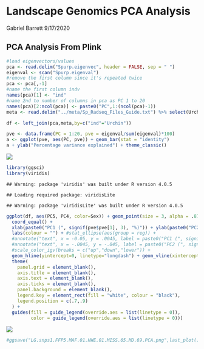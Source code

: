 Landscape Genomics PCA Analysis
================
Gabriel Barrett
9/17/2020

## PCA Analysis From Plink

``` r
#load eigenvectors/values 
pca <- read.delim("Spurp.eigenvec", header = FALSE, sep = " ")
eigenval <- scan("Spurp.eigenval")
#remove the first column since it's repeated twice
pca <- pca[,-1]
#name the first column indv
names(pca)[1] <- "ind"
#name 2nd to number of columns in pca as PC 1 to 20
names(pca)[2:ncol(pca)] <- paste0("PC",1:(ncol(pca)-1))
meta <- read.delim("../meta/Sp_Radseq_Files_Guide.txt") %>% select(Urchin, Sex)

df <- left_join(pca,meta,by=c("ind"="Urchin"))
```

``` r
pve <- data.frame(PC = 1:20, pve = eigenval/sum(eigenval)*100)
a <- ggplot(pve, aes(PC, pve)) + geom_bar(stat = "identity")
a + ylab("Percentage variance explained") + theme_classic()
```

![](D:/Puritz_Lab/Spurp_SexDetermination_RAD/04-PCA/PLOTS/Variance%20Explained-1.png)<!-- -->

``` r
library(ggsci)
library(viridis)
```

    ## Warning: package 'viridis' was built under R version 4.0.5

    ## Loading required package: viridisLite

    ## Warning: package 'viridisLite' was built under R version 4.0.5

``` r
ggplot(df, aes(PC5, PC4, color=Sex)) + geom_point(size = 3, alpha = .875) + 
  coord_equal() + 
  xlab(paste0("PC1 (", signif(pve$pve[1], 3), "%)")) + ylab(paste0("PC2 (", signif(pve$pve[2], 3), "%)")) + 
  labs(colour = "") + #stat_ellipse(aes(group = reg)) +
  #annotate("text", x = -0.05, y = .0045, label = paste0("PC1 (", signif(pve$pve[1], 3), "%)"),size=4.95) +
  #annotate("text", x = -.0045, y = -.045, label = paste0("PC2 (", signif(pve$pve[2], 3), "%)"), angle = 90,size=4.95) +
  #scale_color_igv(breaks = c("up","down","lower")) + 
  geom_hline(yintercept=0, linetype="longdash") + geom_vline(xintercept=0, linetype="dotdash") +
  theme(
    panel.grid = element_blank(),
    axis.title = element_blank(),
    axis.text = element_blank(),
    axis.ticks = element_blank(),
    panel.background = element_blank(),
    legend.key = element_rect(fill = "white", colour = "black"),
    legend.position = c(.7,.9)
  ) + 
  guides(fill = guide_legend(override.aes = list(linetype = 0)),
         color = guide_legend(override.aes = list(linetype = 0)))
```

![](D:/Puritz_Lab/Spurp_SexDetermination_RAD/04-PCA/PLOTS/PCA-1-1.png)<!-- -->

``` r
#ggsave("LG.snps1.FFP5.MAF.01.HWE.01.MISS.65.MD.69.PCA.png",last_plot(),device="png")
```
